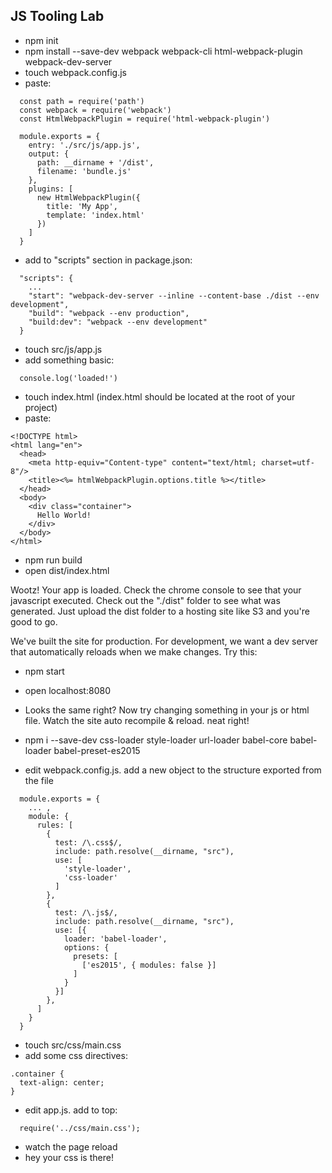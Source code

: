 ## JS Tooling Lab

- npm init
- npm install --save-dev webpack webpack-cli html-webpack-plugin webpack-dev-server
- touch webpack.config.js
- paste:
```
  const path = require('path')
  const webpack = require('webpack')
  const HtmlWebpackPlugin = require('html-webpack-plugin')

  module.exports = {
    entry: './src/js/app.js',
    output: {
      path: __dirname + '/dist',
      filename: 'bundle.js'
    },
    plugins: [
      new HtmlWebpackPlugin({
        title: 'My App',
        template: 'index.html'
      })
    ]
  }
```

- add to "scripts" section in package.json:
```
  "scripts": {
    ...
    "start": "webpack-dev-server --inline --content-base ./dist --env development",
    "build": "webpack --env production",
    "build:dev": "webpack --env development"
  }
```

- touch src/js/app.js
- add something basic:
```
  console.log('loaded!')
```

- touch index.html (index.html should be located at the root of your project)
- paste:
```
<!DOCTYPE html>
<html lang="en">
  <head>
    <meta http-equiv="Content-type" content="text/html; charset=utf-8"/>
    <title><%= htmlWebpackPlugin.options.title %></title>
  </head>
  <body>
    <div class="container">
      Hello World!
    </div>
  </body>
</html>
```

- npm run build
- open dist/index.html

Wootz! Your app is loaded.  Check the chrome console to see that your javascript executed.  Check out the "./dist" folder to see what was generated. Just upload the dist folder to a hosting site like S3 and you're good to go.

We've built the site for production.  For development, we want a dev server that automatically reloads when we make changes.  Try this:

- npm start
- open localhost:8080
- Looks the same right?  Now try changing something in your js or html file.  Watch the site auto recompile & reload.  neat right!

- npm i --save-dev css-loader style-loader url-loader babel-core babel-loader babel-preset-es2015

- edit webpack.config.js.  add a new object to the structure exported from the file
```
  module.exports = {
    ... ,
    module: {
      rules: [
        {
          test: /\.css$/,
          include: path.resolve(__dirname, "src"),
          use: [
            'style-loader',
            'css-loader'
          ]
        },
        {
          test: /\.js$/,
          include: path.resolve(__dirname, "src"),
          use: [{
            loader: 'babel-loader',
            options: {
              presets: [
                ['es2015', { modules: false }]
              ]
            }
          }]
        },
      ]
    }
  }
```

- touch src/css/main.css
- add some css directives:
```
.container {
  text-align: center;
}
```

- edit app.js. add to top:
```
  require('../css/main.css');
```

- watch the page reload
- hey your css is there!
